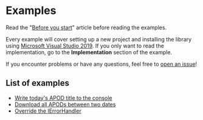 # Examples
Read the "[Before you start](info.md)" article before reading the examples.

Every example will cover setting up a new project and installing the library using [Microsoft Visual Studio 2019](https://visualstudio.microsoft.com/downloads/).
If you only want to read the implementation, go to the **Implementation** section of the example.

If you encounter problems or have any questions, feel free to [open an issue](https://github.com/LeMorrow/APOD.Net/issues/new/choose)!

## List of examples

- [Write today's APOD title to the console](today.md)
- [Download all APODs between two dates](download.md)
- [Override the IErrorHandler](errorhandler.md)
